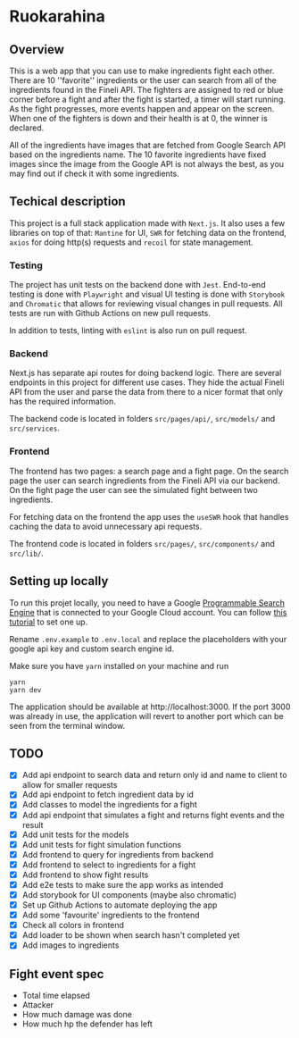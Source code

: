 # Ruokarahina

## Overview

This is a web app that you can use to make ingredients fight each other. There are 10 ''favorite'' ingredients or the user can search from all of the ingredients found in the Fineli API. The fighters are assigned to red or blue corner before a fight and after the fight is started, a timer will start running. As the fight progresses, more events happen and appear on the screen. When one of the fighters is down and their health is at 0, the winner is declared.

All of the ingredients have images that are fetched from Google Search API based on the ingredients name. The 10 favorite ingredients have fixed images since the image from the Google API is not always the best, as you may find out if check it with some ingredients.

## Techical description

This project is a full stack application made with `Next.js`. It also uses a few libraries on top of that: `Mantine` for UI, `SWR` for fetching data on the frontend, `axios` for doing http(s) requests and `recoil` for state management.

### Testing

The project has unit tests on the backend done with `Jest`. End-to-end testing is done with `Playwright` and visual UI testing is done with `Storybook` and `Chromatic` that allows for reviewing visual changes in pull requests. All tests are run with Github Actions on new pull requests.

In addition to tests, linting with `eslint` is also run on pull request.

### Backend

Next.js has separate api routes for doing backend logic. There are several endpoints in this project for different use cases. They hide the actual Fineli API from the user and parse the data from there to a nicer format that only has the required information.

The backend code is located in folders `src/pages/api/`, `src/models/` and `src/services`.

### Frontend

The frontend has two pages: a search page and a fight page. On the search page the user can search ingredients from the Fineli API via our backend. On the fight page the user can see the simulated fight between two ingredients.

For fetching data on the frontend the app uses the `useSWR` hook that handles caching the data to avoid unnecessary api requests.

The frontend code is located in folders `src/pages/`, `src/components/` and `src/lib/`.

## Setting up locally

To run this projet locally, you need to have a Google [Programmable Search Engine](https://programmablesearchengine.google.com) that is connected to your Google Cloud account. You can follow [this tutorial](https://developers.google.com/custom-search/docs/tutorial/creatingcse) to set one up.

Rename `.env.example` to `.env.local` and replace the placeholders with your google api key and custom search engine id.

Make sure you have `yarn` installed on your machine and run

```
yarn
yarn dev
```

The application should be available at http://localhost:3000. If the port 3000 was already in use, the application will revert to another port which can be seen from the terminal window.

## TODO

- [x] Add api endpoint to search data and return only id and name to client to allow for smaller requests
- [x] Add api endpoint to fetch ingredient data by id
- [x] Add classes to model the ingredients for a fight
- [x] Add api endpoint that simulates a fight and returns fight events and the result
- [x] Add unit tests for the models
- [x] Add unit tests for fight simulation functions
- [x] Add frontend to query for ingredients from backend
- [x] Add frontend to select to ingredients for a fight
- [x] Add frontend to show fight results
- [x] Add e2e tests to make sure the app works as intended
- [x] Add storybook for UI components (maybe also chromatic)
- [x] Set up Github Actions to automate deploying the app
- [x] Add some 'favourite' ingredients to the frontend
- [x] Check all colors in frontend
- [x] Add loader to be shown when search hasn't completed yet
- [x] Add images to ingredients

## Fight event spec

- Total time elapsed
- Attacker
- How much damage was done
- How much hp the defender has left
